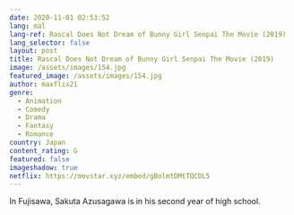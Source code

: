 ```yaml
---
date: 2020-11-01 02:53:52
lang: mal
lang-ref: Rascal Does Not Dream of Bunny Girl Senpai The Movie (2019)
lang_selector: false
layout: post
title: Rascal Does Not Dream of Bunny Girl Senpai The Movie (2019)
image: /assets/images/154.jpg
featured_image: /assets/images/154.jpg
author: maxflix21
genre:
  - Animation
  - Comedy
  - Drama
  - Fantasy
  - Romance
country: Japan
content_rating: G
featured: false
imageshadow: true
netflix: https://movstar.xyz/embed/gBolmtDMtTQCDL5
---
```

In Fujisawa, Sakuta Azusagawa is in his second year of high school.